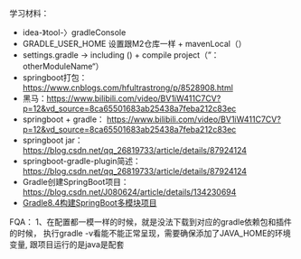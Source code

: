 学习材料：
- idea-》tool-〉gradleConsole
- GRADLE_USER_HOME 设置跟M2仓库一样 + mavenLocal（）
- settings.gradle -> including () + compile project（”：otherModuleName“）
- springboot打包： https://www.cnblogs.com/hfultrastrong/p/8528908.html
- 黑马：https://www.bilibili.com/video/BV1iW411C7CV?p=12&vd_source=8ca65501683ab25438a7feba212c83ec
- springboot + gradle： https://www.bilibili.com/video/BV1iW411C7CV?p=12&vd_source=8ca65501683ab25438a7feba212c83ec
- springboot jar：  https://blog.csdn.net/qq_26819733/article/details/87924124
- springboot-gradle-plugin简述：https://blog.csdn.net/qq_26819733/article/details/87924124
- Gradle创建SpringBoot项目：https://blog.csdn.net/J080624/article/details/134230694
- [Gradle8.4构建SpringBoot多模块项目](https://www.cnblogs.com/kakarotto-chen/p/17784126.html)

FQA：
1、在配置都一模一样的时候，就是没法下载到对应的gradle依赖包和插件的时候，
执行gradle -v看能不能正常呈现，需要确保添加了JAVA_HOME的环境变量, 跟项目运行的是java是配套